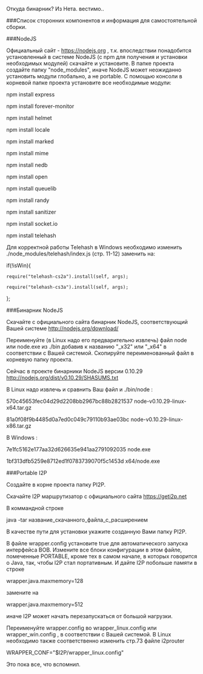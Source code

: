 Откуда бинарник?
Из Нета. вестимо..

###Список сторонних компонентов и информация для самостоятельной сборки.

###NodeJS

Официальный сайт - https://nodejs.org , т.к. впоследствии понадобится установленный в системе NodeJS (с npm для получения и установки необходимых модулей) скачайте и установите.
В папке проекта создайте папку "node_modules", иначе NodeJS может неожиданно установить модули глобально, а не portable.
С помощью консоли в корневой папке проекта установите все необходимые модули:

npm install express

npm install forever-monitor

npm install helmet

npm install locale

npm install marked

npm install mime

npm install nedb

npm install open

npm install queuelib

npm install randy

npm install sanitizer

npm install socket.io

npm install telehash

Для корректной работы Telehash в Windows необходимо изменить ./node_modules/telehash/index.js (стр. 11-12) заменить на:

if(!isWin){

	require("telehash-cs2a").install(self, args);
	
	require("telehash-cs3a").install(self, args);
	
};



  
###Бинарник NodeJS
  
Скачайте с официального сайта бинарник NodeJS, соответствующий Вашей системе http://nodejs.org/download/

Переименуйте (в Linux надо его предварительно извлечь) файл node или node.exe из ./bin добавив к названию "_x32" или "_x64" в соответствии с Вашей системой. Скопируйте переименованный файл в корневую папку проекта.

Сейчас в проекте бинарники NodeJS версии 0.10.29 http://nodejs.org/dist/v0.10.29/SHASUMS.txt

В Linux надо извлечь и сравнить Ваш файл и ./bin/node  :

570c45653fec04d29d2208bb2967bc88b2821537  node-v0.10.29-linux-x64.tar.gz

81a0f08f9b4485d0a7ed0c049c79110b93ae03bc  node-v0.10.29-linux-x86.tar.gz

В Windows :

7e1fc5162e177aa32d626635e941aa2791092035  node.exe

1bf313dfb5259e8712ed1f0783739070f5c1453d  x64/node.exe




###Portable I2P

Создайте в корне проекта папку PI2P.

Скачайте I2P маршрутизатор с официального сайта https://geti2p.net

В коммандной строке 

java -tar название_скачанного_файла_с_расширением

В качестве пути для установки укажите созданную Вами папку PI2P.

В файле wrapper.config установите true для автоматического запуска интерфейса BOB. Измените все блоки конфигурации в этом файле, помеченные PORTABLE, кроме тех в самом начале, в которых говорится о Java, так, чтобы I2P стал портативным. И дайте I2P побольше памяти в строке 

wrapper.java.maxmemory=128

замените на

wrapper.java.maxmemory=512

иначе I2P может начать перезапускаться от большой нагрузки.

Переименуйте wrapper.config во wrapper_linux.config или wrapper_win.config , в соответствии с Вашей системой. В Linux необходимо также соответственно изменить стр.73 файле i2prouter

WRAPPER_CONF="$I2P/wrapper_linux.config"




Это пока все, что вспомнил. 





